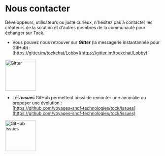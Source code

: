 # Nous contacter

Développeurs, utilisateurs ou juste curieux, n'hésitez pas à contacter les créateurs de la solution et 
d'autres membres de la communauté pour échanger sur Tock.

* Vous pouvez nous retrouver sur ***Gitter*** (la messagerie 
instantannée pour GitHub) :<br />
[https://gitter.im/tockchat/Lobby](https://gitter.im/tockchat/Lobby)

<a href="https://gitter.im/tockchat/Lobby"
target="gitter">
<img alt="Gitter" 
src="https://lh3.googleusercontent.com/FtFJAWed4C9V_-IKFfQsMFcWJslJgqTqqjzxl0ueK52VmnW_i-yMwZ4oScLRfiXlIA=s180" 
style="width: 100px;">
</a>

* Les ***issues*** GitHub permettent aussi de remonter une anomalie ou proposer une évolution :<br />
[https://github.com/voyages-sncf-technologies/tock/issues](https://github.com/voyages-sncf-technologies/tock/issues)

<a href="https://github.com/voyages-sncf-technologies/tock/issues"
target="issues">
<img alt="GitHub issues" 
src="https://github.githubassets.com/images/modules/logos_page/GitHub-Mark.png" 
style="width: 100px;">
</a>

